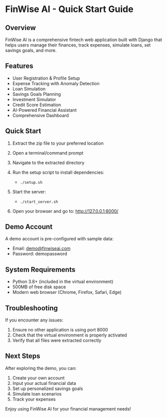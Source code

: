 # FinWise AI - Quick Start Guide

## Overview
FinWise AI is a comprehensive fintech web application built with Django that helps users manage their finances, track expenses, simulate loans, set savings goals, and more.

## Features
- User Registration & Profile Setup
- Expense Tracking with Anomaly Detection
- Loan Simulation
- Savings Goals Planning
- Investment Simulator
- Credit Score Estimation
- AI-Powered Financial Assistant
- Comprehensive Dashboard

## Quick Start
1. Extract the zip file to your preferred location
2. Open a terminal/command prompt
3. Navigate to the extracted directory
4. Run the setup script to install dependencies:
   - `./setup.sh`

5. Start the server:
   - `./start_server.sh`

6. Open your browser and go to: http://127.0.0.1:8000/

## Demo Account
A demo account is pre-configured with sample data:
- Email: demo@finwiseai.com
- Password: demopassword

## System Requirements
- Python 3.8+ (included in the virtual environment)
- 500MB of free disk space
- Modern web browser (Chrome, Firefox, Safari, Edge)

## Troubleshooting
If you encounter any issues:
1. Ensure no other application is using port 8000
2. Check that the virtual environment is properly activated
3. Verify that all files were extracted correctly

## Next Steps
After exploring the demo, you can:
1. Create your own account
2. Input your actual financial data
3. Set up personalized savings goals
4. Simulate loan scenarios
5. Track your expenses

Enjoy using FinWise AI for your financial management needs!
